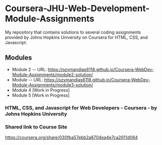 # Coursera-JHU-Web-Development-Module-Assignments
My repository that contains solutions to several coding assignments provided by Johns Hopkins University on Coursera for HTML, CSS, and Javascript. 
## Modules
- Module 2
-- URL: https://ozymandias6118.github.io/Coursera-WebDev-Module-Assignments/module2-solution/
- Module
-- URL: https://ozymandias6118.github.io/Coursera-WebDev-Module-Assignments/module3-solution/
- Module 4 [Work in Progress]
- Module 5 [Work in Progress]
### HTML, CSS, and Javascript for Web Developers - Coursera - by Johns Hopkins University
### Shared link to Course Site
https://coursera.org/share/030fba57ebb2a8704ea4e7ca2611d064
